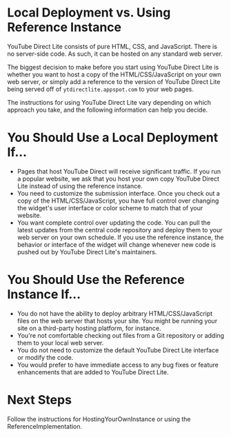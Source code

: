 

# Local Deployment vs. Using Reference Instance #

YouTube Direct Lite consists of pure HTML, CSS, and JavaScript. There is no server-side code. As such, it can be hosted on any standard web server.

The biggest decision to make before you start using YouTube Direct Lite is whether you want to host a copy of the HTML/CSS/JavaScript on your own web server, or simply add a reference to the version of YouTube Direct Lite being served off of `ytdirectlite.appspot.com` to your web pages.

The instructions for using YouTube Direct Lite vary depending on which approach you take, and the following information can help you decide.

# You Should Use a Local Deployment If... #

  * Pages that host YouTube Direct will receive significant traffic. If you run a popular website, we ask that you host your own copy YouTube Direct Lite instead of using the reference instance.
  * You need to customize the submission interface. Once you check out a copy of the HTML/CSS/JavaScript, you have full control over changing the widget's user interface or color scheme to match that of your website.
  * You want complete control over updating the code. You can pull the latest updates from the central code repository and deploy them to your web server on your own schedule. If you use the reference instance, the behavior or interface of the widget will change whenever new code is pushed out by YouTube Direct Lite's maintainers.

# You Should Use the Reference Instance If... #

  * You do not have the ability to deploy arbitrary HTML/CSS/JavaScript files on the web server that hosts your site. You might be running your site on a third-party hosting platform, for instance.
  * You're not comfortable checking out files from a Git repository or adding them to your local web server.
  * You do not need to customize the default YouTube Direct Lite interface or modify the code.
  * You would prefer to have immediate access to any bug fixes or feature enhancements that are added to YouTube Direct Lite.

# Next Steps #

Follow the instructions for HostingYourOwnInstance or using the ReferenceImplementation.
